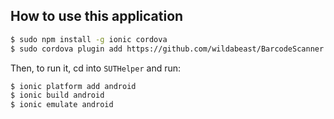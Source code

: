 
## How to use this application

```bash
$ sudo npm install -g ionic cordova
$ sudo cordova plugin add https://github.com/wildabeast/BarcodeScanner.git
```

Then, to run it, cd into `SUTHelper` and run:

```bash
$ ionic platform add android
$ ionic build android
$ ionic emulate android
```
